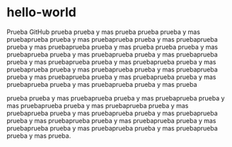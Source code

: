 # hello-world
Prueba GitHub
prueba prueba y mas prueba prueba prueba y mas pruebaprueba prueba y mas pruebaprueba prueba y mas pruebaprueba prueba y mas pruebaprueba prueba y mas prueba
prueba prueba y mas pruebaprueba prueba y mas pruebaprueba prueba y mas pruebaprueba prueba y mas pruebaprueba prueba y mas pruebaprueba prueba y mas pruebaprueba prueba y mas pruebaprueba prueba y mas pruebaprueba prueba y mas pruebaprueba prueba y mas pruebaprueba prueba y mas pruebaprueba prueba y mas pruebaprueba prueba y mas prueba

prueba prueba y mas pruebaprueba prueba y mas pruebaprueba prueba y mas pruebaprueba prueba y mas pruebaprueba prueba y mas pruebaprueba prueba y mas pruebaprueba prueba y mas pruebaprueba prueba y mas pruebaprueba prueba y mas pruebaprueba prueba y mas pruebaprueba prueba y mas pruebaprueba prueba y mas pruebaprueba prueba y mas prueba.


